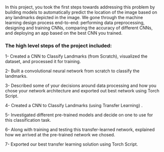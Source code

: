 In this project, you took the first steps towards addressing this problem by building models to automatically predict the location of the image based on any landmarks depicted in the image. We gone through the machine learning design process end-to-end: performing data preprocessing, designing and training CNNs, comparing the accuracy of different CNNs, and deploying an app based on the best CNN you trained.

### The high level steps of the project included:

1- Created a CNN to Classify Landmarks (from Scratch), visualized the dataset, and processed it for training.

2- Built a convolutional neural network from scratch to classify the landmarks. 

3- Described some of your decisions around data processing and how you chose your network architecture and exported out best network using Torch Script.

4- Created a CNN to Classify Landmarks (using Transfer Learning) .

5- Investigated different pre-trained models and decide on one to use for this classification task. 

6- Along with training and testing this transfer-learned network, explained how we arrived at the pre-trained network we chosed. 

7- Exported our best transfer learning solution using Torch Script.
